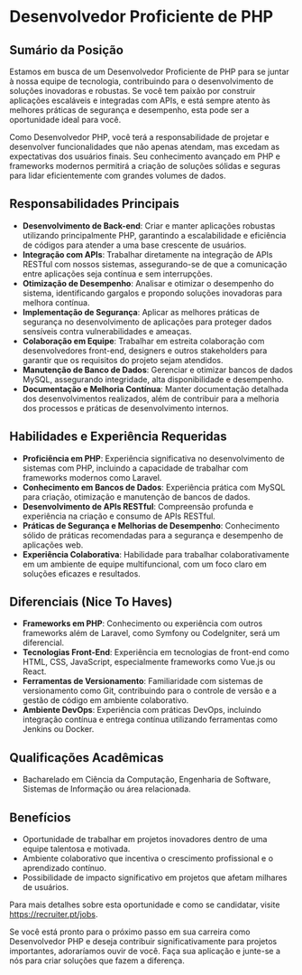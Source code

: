 # Desenvolvedor Proficiente de PHP

## Sumário da Posição

Estamos em busca de um Desenvolvedor Proficiente de PHP para se juntar à nossa equipe de tecnologia, contribuindo para o desenvolvimento de soluções inovadoras e robustas. Se você tem paixão por construir aplicações escaláveis e integradas com APIs, e está sempre atento às melhores práticas de segurança e desempenho, esta pode ser a oportunidade ideal para você.

Como Desenvolvedor PHP, você terá a responsabilidade de projetar e desenvolver funcionalidades que não apenas atendam, mas excedam as expectativas dos usuários finais. Seu conhecimento avançado em PHP e frameworks modernos permitirá a criação de soluções sólidas e seguras para lidar eficientemente com grandes volumes de dados.

## Responsabilidades Principais

- **Desenvolvimento de Back-end**: Criar e manter aplicações robustas utilizando principalmente PHP, garantindo a escalabilidade e eficiência de códigos para atender a uma base crescente de usuários.
- **Integração com APIs**: Trabalhar diretamente na integração de APIs RESTful com nossos sistemas, assegurando-se de que a comunicação entre aplicações seja contínua e sem interrupções.
- **Otimização de Desempenho**: Analisar e otimizar o desempenho do sistema, identificando gargalos e propondo soluções inovadoras para melhora contínua.
- **Implementação de Segurança**: Aplicar as melhores práticas de segurança no desenvolvimento de aplicações para proteger dados sensíveis contra vulnerabilidades e ameaças.
- **Colaboração em Equipe**: Trabalhar em estreita colaboração com desenvolvedores front-end, designers e outros stakeholders para garantir que os requisitos do projeto sejam atendidos.
- **Manutenção de Banco de Dados**: Gerenciar e otimizar bancos de dados MySQL, assegurando integridade, alta disponibilidade e desempenho.
- **Documentação e Melhoria Contínua**: Manter documentação detalhada dos desenvolvimentos realizados, além de contribuir para a melhoria dos processos e práticas de desenvolvimento internos.

## Habilidades e Experiência Requeridas

- **Proficiência em PHP**: Experiência significativa no desenvolvimento de sistemas com PHP, incluindo a capacidade de trabalhar com frameworks modernos como Laravel.
- **Conhecimento em Bancos de Dados**: Experiência prática com MySQL para criação, otimização e manutenção de bancos de dados.
- **Desenvolvimento de APIs RESTful**: Compreensão profunda e experiência na criação e consumo de APIs RESTful.
- **Práticas de Segurança e Melhorias de Desempenho**: Conhecimento sólido de práticas recomendadas para a segurança e desempenho de aplicações web.
- **Experiência Colaborativa**: Habilidade para trabalhar colaborativamente em um ambiente de equipe multifuncional, com um foco claro em soluções eficazes e resultados.

## Diferenciais (Nice To Haves)

- **Frameworks em PHP**: Conhecimento ou experiência com outros frameworks além de Laravel, como Symfony ou CodeIgniter, será um diferencial.
- **Tecnologias Front-End**: Experiência em tecnologias de front-end como HTML, CSS, JavaScript, especialmente frameworks como Vue.js ou React.
- **Ferramentas de Versionamento**: Familiaridade com sistemas de versionamento como Git, contribuindo para o controle de versão e a gestão de código em ambiente colaborativo.
- **Ambiente DevOps**: Experiência com práticas DevOps, incluindo integração contínua e entrega contínua utilizando ferramentas como Jenkins ou Docker.

## Qualificações Acadêmicas

- Bacharelado em Ciência da Computação, Engenharia de Software, Sistemas de Informação ou área relacionada.

## Benefícios

- Oportunidade de trabalhar em projetos inovadores dentro de uma equipe talentosa e motivada.
- Ambiente colaborativo que incentiva o crescimento profissional e o aprendizado contínuo.
- Possibilidade de impacto significativo em projetos que afetam milhares de usuários.

Para mais detalhes sobre esta oportunidade e como se candidatar, visite https://recruiter.pt/jobs.

Se você está pronto para o próximo passo em sua carreira como Desenvolvedor PHP e deseja contribuir significativamente para projetos importantes, adoraríamos ouvir de você. Faça sua aplicação e junte-se a nós para criar soluções que fazem a diferença.